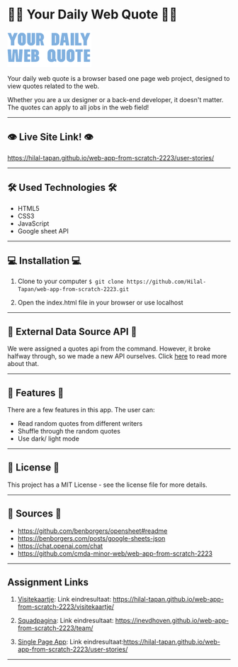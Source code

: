# 👋🏼 Your Daily Web Quote 👋🏼
![Logo](https://github.com/Hilal-Tapan/web-app-from-scratch-2223/blob/main/user-stories/images/Middel%202.png)

Your daily web quote is a browser based one page web project, designed to view quotes related to the web.

Whether you are a ux designer or a back-end developer, it doesn't matter. The quotes can apply to all jobs in the web field!

*** 

## 👁️ Live Site Link! 👁️
https://hilal-tapan.github.io/web-app-from-scratch-2223/user-stories/

***

## 🛠️ Used Technologies 🛠️
* HTML5
* CSS3
* JavaScript
* Google sheet API

***

## 💻  Installation 💻 
1. Clone to your computer
```$ git clone https://github.com/Hilal-Tapan/web-app-from-scratch-2223.git```

2. Open the index.html file in your browser or use localhost

***

## 💾  External Data Source API 💾 
We were assigned a quotes api from the command. However, it broke halfway through, so we made a new API ourselves. Click [here](https://github.com/Hilal-Tapan/web-app-from-scratch-2223/wiki/Google-Sheet-API) to read more about that.

*** 

## 🔎 Features 🔎
There are a few features in this app. The user can:
* Read random quotes from different writers
* Shuffle through the random quotes
* Use dark/ light mode

***

## 📄  License 📄 
This project has a MIT License - see the license file for more details.

***

## 	📁 Sources 	📁
* https://github.com/benborgers/opensheet#readme
* https://benborgers.com/posts/google-sheets-json 
* https://chat.openai.com/chat 
* https://github.com/cmda-minor-web/web-app-from-scratch-2223 

***

## Assignment Links
1. [Visitekaartje](https://github.com/cmda-minor-web/web-app-from-scratch-2223/blob/main/course/week-1.md#1-visitekaartje): Link eindresultaat: https://hilal-tapan.github.io/web-app-from-scratch-2223/visitekaartje/

2. [Squadpagina](https://github.com/cmda-minor-web/web-app-from-scratch-2223/blob/main/course/week-1.md#2-squadpagina): Link eindresultaat: https://inevdhoven.github.io/web-app-from-scratch-2223/team/

3. [Single Page App](https://github.com/cmda-minor-web/web-app-from-scratch-2223/blob/master/course/week-2.md): Link eindresultaat:https://hilal-tapan.github.io/web-app-from-scratch-2223/user-stories/

---




<!-- Add a link to your live demo in Github Pages 🌐 CHECK-->


<!-- ☝️ replace this description with a description of your own work CHECK-->

<!-- replace the code in the /docs folder with your own, so you can showcase your work with GitHub Pages 🌍 -->

<!-- Add a nice poster image here at the end of the week, showing off your shiny frontend 📸 -->

<!-- Maybe a table of contents here? 📚 -->

<!-- How about a section that describes how to install this project? 🤓  CHECK-->

<!-- ...but how does one use this project? What are its features 🤔 -->

<!-- What external data source is featured in your project and what are its properties 🌠 CHECK -->

<!-- Maybe a checklist of done stuff and stuff still on your wishlist? ✅ -->

<!-- How about a license here? 📜 (or is it a licence?) 🤷 -->
